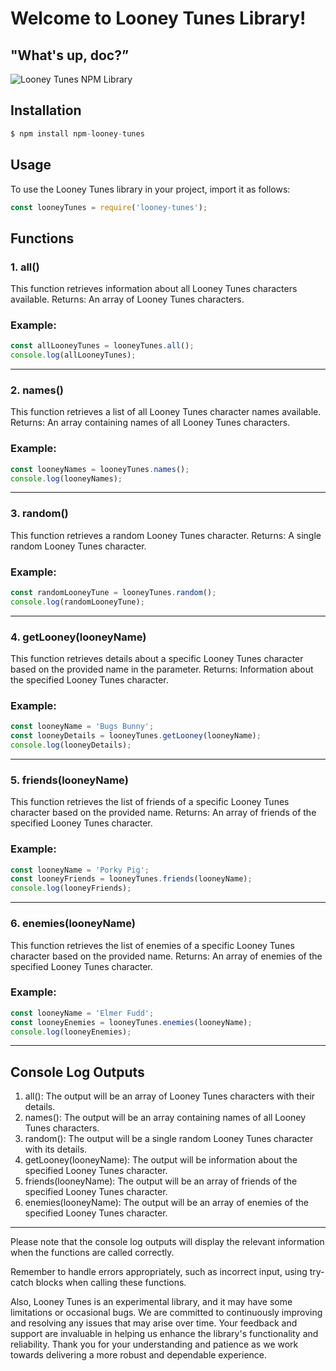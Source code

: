 # Welcome to Looney Tunes Library!

## "What's up, doc?”

![Looney Tunes NPM Library](https://www.cartonionline.com/wordpress/wp-content/uploads/2021/10/painel-1x65cm-looney-tunes-festa-infantil-1000x600.jpg)

## Installation
```js
$ npm install npm-looney-tunes
```

## Usage
To use the Looney Tunes library in your project, import it as follows:
```js
const looneyTunes = require('looney-tunes');
```

## Functions
### 1. all()
This function retrieves information about all Looney Tunes characters available.
Returns: An array of Looney Tunes characters.
### Example: 
```js
const allLooneyTunes = looneyTunes.all();
console.log(allLooneyTunes);
```

***

### 2. names()
This function retrieves a list of all Looney Tunes character names available.
Returns: An array containing names of all Looney Tunes characters.
### Example: 
```js
const looneyNames = looneyTunes.names();
console.log(looneyNames);
```

***

### 3. random()
This function retrieves a random Looney Tunes character.
Returns: A single random Looney Tunes character.
### Example: 
```js
const randomLooneyTune = looneyTunes.random();
console.log(randomLooneyTune);
```

***

### 4. getLooney(looneyName)
This function retrieves details about a specific Looney Tunes character based on the provided name in the parameter.
Returns: Information about the specified Looney Tunes character.
### Example: 
```js
const looneyName = 'Bugs Bunny';
const looneyDetails = looneyTunes.getLooney(looneyName);
console.log(looneyDetails);
```

***

### 5. friends(looneyName)
This function retrieves the list of friends of a specific Looney Tunes character based on the provided name.
Returns: An array of friends of the specified Looney Tunes character.
### Example: 
```js
const looneyName = 'Porky Pig';
const looneyFriends = looneyTunes.friends(looneyName);
console.log(looneyFriends);
```

***

### 6. enemies(looneyName)
This function retrieves the list of enemies of a specific Looney Tunes character based on the provided name.
Returns: An array of enemies of the specified Looney Tunes character.
### Example: 
```js
const looneyName = 'Elmer Fudd';
const looneyEnemies = looneyTunes.enemies(looneyName);
console.log(looneyEnemies);
```

***

## Console Log Outputs

1. all(): The output will be an array of Looney Tunes characters with their details.
2. names(): The output will be an array containing names of all Looney Tunes characters.
3. random(): The output will be a single random Looney Tunes character with its details.
4. getLooney(looneyName): The output will be information about the specified Looney Tunes character.
5. friends(looneyName): The output will be an array of friends of the specified Looney Tunes character.
6. enemies(looneyName): The output will be an array of enemies of the specified Looney Tunes character.

***

Please note that the console log outputs will display the relevant information when the functions are called correctly.

Remember to handle errors appropriately, such as incorrect input, using try-catch blocks when calling these functions.

Also, Looney Tunes is an experimental library, and it may have some limitations or occasional bugs. We are committed to continuously improving and resolving any issues that may arise over time. Your feedback and support are invaluable in helping us enhance the library's functionality and reliability. Thank you for your understanding and patience as we work towards delivering a more robust and dependable experience.









